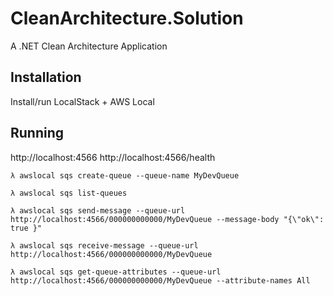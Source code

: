 # CleanArchitecture.Solution
A .NET Clean Architecture Application

## Installation

Install/run LocalStack + AWS Local

## Running 

http://localhost:4566
http://localhost:4566/health

```
λ awslocal sqs create-queue --queue-name MyDevQueue

λ awslocal sqs list-queues

λ awslocal sqs send-message --queue-url http://localhost:4566/000000000000/MyDevQueue --message-body "{\"ok\": true }"

λ awslocal sqs receive-message --queue-url http://localhost:4566/000000000000/MyDevQueue

λ awslocal sqs get-queue-attributes --queue-url http://localhost:4566/000000000000/MyDevQueue --attribute-names All
```